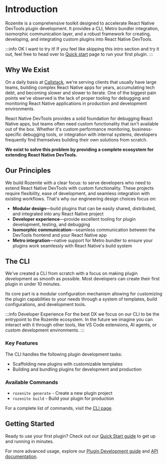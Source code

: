 # Introduction

Rozenite is a comprehensive toolkit designed to accelerate React Native DevTools plugin development. It provides a CLI, Metro bundler integration, isomorphic communication layer, and a robust framework for creating, developing, and integrating custom plugins into React Native DevTools.

:::info OK I want to try it!
If you feel like skipping this intro section and try it out, feel free to head over to [Quick start](/docs/getting-started/index) page to run your first plugin.
:::

## Why We Exist

On a daily basis at [Callstack](https://callstack.com/), we're serving clients that usually have large teams, building complex React Native apps for years, accumulating tech debt, and becoming slower and slower to iterate. One of the biggest pain points we've observed is the lack of proper tooling for debugging and monitoring React Native applications in production and development environments.

React Native DevTools provides a solid foundation for debugging React Native apps, but teams often need custom functionality that isn't available out of the box. Whether it's custom performance monitoring, business-specific debugging tools, or integration with internal systems, developers frequently find themselves building their own solutions from scratch.

**We exist to solve this problem by providing a complete ecosystem for extending React Native DevTools.**

## Our Principles

We build Rozenite with a clear focus: to serve developers who need to extend React Native DevTools with custom functionality. These projects require flexibility, ease of development, and seamless integration with existing workflows. That's why our engineering design choices focus on:

- **Modular design**—build plugins that can be easily shared, distributed, and integrated into any React Native project
- **Developer experience**—provide excellent tooling for plugin development, testing, and debugging
- **Isomorphic communication**—seamless communication between the DevTools frontend and your React Native app
- **Metro integration**—native support for Metro bundler to ensure your plugins work seamlessly with React Native's build system

## The CLI

We've created a CLI from scratch with a focus on making plugin development as smooth as possible. Most developers can create their first plugin in under 10 minutes.

Its core part is a modular configuration mechanism allowing for customizing the plugin capabilities to your needs through a system of templates, build configurations, and development tools.

:::info Developer Experience
For the best DX we focus on our CLI to be the entrypoint to the Rozenite ecosystem. In the future we imagine you can interact with it through other tools, like VS Code extensions, AI agents, or custom development environments.
:::

### Key Features

The CLI handles the following plugin development tasks:

- Scaffolding new plugins with customizable templates
- Building and bundling plugins for development and production

### Available Commands

- `rozenite generate` - Create a new plugin project
- `rozenite build` - Build your plugin for production

For a complete list of commands, visit the [CLI page](/docs/cli/index).

## Getting Started

Ready to use your first plugin? Check out our [Quick Start guide](/docs/getting-started/index) to get up and running in minutes.

For more advanced usage, explore our [Plugin Development guide](/docs/guides/plugin-development) and [API documentation](/docs/api).
